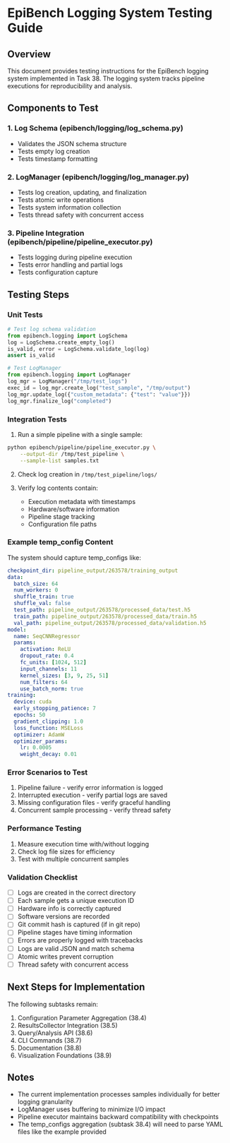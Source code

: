 # EpiBench Logging System Testing Guide

## Overview
This document provides testing instructions for the EpiBench logging system implemented in Task 38. The logging system tracks pipeline executions for reproducibility and analysis.

## Components to Test

### 1. Log Schema (epibench/logging/log_schema.py)
- Validates the JSON schema structure
- Tests empty log creation
- Tests timestamp formatting

### 2. LogManager (epibench/logging/log_manager.py)
- Tests log creation, updating, and finalization
- Tests atomic write operations
- Tests system information collection
- Tests thread safety with concurrent access

### 3. Pipeline Integration (epibench/pipeline/pipeline_executor.py)
- Tests logging during pipeline execution
- Tests error handling and partial logs
- Tests configuration capture

## Testing Steps

### Unit Tests
```python
# Test log schema validation
from epibench.logging import LogSchema
log = LogSchema.create_empty_log()
is_valid, error = LogSchema.validate_log(log)
assert is_valid

# Test LogManager
from epibench.logging import LogManager
log_mgr = LogManager("/tmp/test_logs")
exec_id = log_mgr.create_log("test_sample", "/tmp/output")
log_mgr.update_log({"custom_metadata": {"test": "value"}})
log_mgr.finalize_log("completed")
```

### Integration Tests
1. Run a simple pipeline with a single sample:
```bash
python epibench/pipeline/pipeline_executor.py \
    --output-dir /tmp/test_pipeline \
    --sample-list samples.txt
```

2. Check log creation in `/tmp/test_pipeline/logs/`

3. Verify log contents contain:
   - Execution metadata with timestamps
   - Hardware/software information
   - Pipeline stage tracking
   - Configuration file paths

### Example temp_config Content
The system should capture temp_configs like:
```yaml
checkpoint_dir: pipeline_output/263578/training_output
data:
  batch_size: 64
  num_workers: 0
  shuffle_train: true
  shuffle_val: false
  test_path: pipeline_output/263578/processed_data/test.h5
  train_path: pipeline_output/263578/processed_data/train.h5
  val_path: pipeline_output/263578/processed_data/validation.h5
model:
  name: SeqCNNRegressor
  params:
    activation: ReLU
    dropout_rate: 0.4
    fc_units: [1024, 512]
    input_channels: 11
    kernel_sizes: [3, 9, 25, 51]
    num_filters: 64
    use_batch_norm: true
training:
  device: cuda
  early_stopping_patience: 7
  epochs: 50
  gradient_clipping: 1.0
  loss_function: MSELoss
  optimizer: AdamW
  optimizer_params:
    lr: 0.0005
    weight_decay: 0.01
```

### Error Scenarios to Test
1. Pipeline failure - verify error information is logged
2. Interrupted execution - verify partial logs are saved
3. Missing configuration files - verify graceful handling
4. Concurrent sample processing - verify thread safety

### Performance Testing
1. Measure execution time with/without logging
2. Check log file sizes for efficiency
3. Test with multiple concurrent samples

### Validation Checklist
- [ ] Logs are created in the correct directory
- [ ] Each sample gets a unique execution ID
- [ ] Hardware info is correctly captured
- [ ] Software versions are recorded
- [ ] Git commit hash is captured (if in git repo)
- [ ] Pipeline stages have timing information
- [ ] Errors are properly logged with tracebacks
- [ ] Logs are valid JSON and match schema
- [ ] Atomic writes prevent corruption
- [ ] Thread safety with concurrent access

## Next Steps for Implementation
The following subtasks remain:
1. Configuration Parameter Aggregation (38.4)
2. ResultsCollector Integration (38.5)
3. Query/Analysis API (38.6)
4. CLI Commands (38.7)
5. Documentation (38.8)
6. Visualization Foundations (38.9)

## Notes
- The current implementation processes samples individually for better logging granularity
- LogManager uses buffering to minimize I/O impact
- Pipeline executor maintains backward compatibility with checkpoints
- The temp_configs aggregation (subtask 38.4) will need to parse YAML files like the example provided 